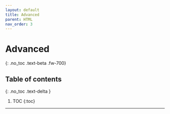 ```yaml
---
layout: default
title: Advanced
parent: HTML
nav_order: 3
---
```


# Advanced
{: .no_toc .text-beta .fw-700}

## Table of contents
{: .no_toc .text-delta }

1. TOC
{:toc}

---

